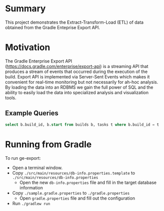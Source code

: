 # Summary

This project demonstrates the Extract-Transform-Load (ETL) of data obtained from the Gradle Enteprise Export API.

# Motivation

The Gradle Enterprise Export API (https://docs.gradle.com/enterprise/export-api) is a streaming API that produces a stream of events that occurred during the execution of the build. Export API is implemented via Server-Sent Events which makes it convenient for real-time monitoring but not necessarily for ah-hoc analysis. By loading the data into an RDBMS we gain the full power of SQL and the ability to easily load the data into specialized analysis and visualization tools.

## Example Queries

```SQL
select b.build_id, b.start from builds b, tasks t where b.build_id = t.build_id and path = ':test' and duration_millis > 1000;
```

# Running from Gradle

To run ge-export:

* Open a terminal window.
* Copy `./src/main/resources/db-info.properties.template` to `./src/main/resources/db-info.properties`
    * Open the new `db-info.properties` file and fill in the target database information
* Copy `./sample.gradle.properties` to `./gradle.properties`
    * Open `gradle.properties` file and fill out the configuration
* Run `./gradlew run`

